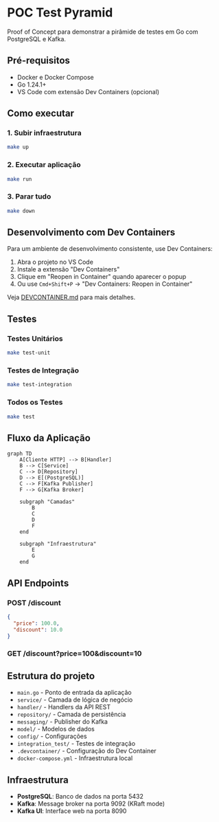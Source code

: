 # POC Test Pyramid

Proof of Concept para demonstrar a pirâmide de testes em Go com PostgreSQL e Kafka.

## Pré-requisitos

- Docker e Docker Compose
- Go 1.24.1+
- VS Code com extensão Dev Containers (opcional)

## Como executar

### 1. Subir infraestrutura
```bash
make up
```

### 2. Executar aplicação
```bash
make run
```

### 3. Parar tudo
```bash
make down
```

## Desenvolvimento com Dev Containers

Para um ambiente de desenvolvimento consistente, use Dev Containers:

1. Abra o projeto no VS Code
2. Instale a extensão "Dev Containers"
3. Clique em "Reopen in Container" quando aparecer o popup
4. Ou use `Cmd+Shift+P` → "Dev Containers: Reopen in Container"

Veja [DEVCONTAINER.md](DEVCONTAINER.md) para mais detalhes.

## Testes

### Testes Unitários
```bash
make test-unit
```

### Testes de Integração
```bash
make test-integration
```

### Todos os Testes
```bash
make test
```

## Fluxo da Aplicação

```mermaid
graph TD
    A[Cliente HTTP] --> B[Handler]
    B --> C[Service]
    C --> D[Repository]
    D --> E[(PostgreSQL)]
    C --> F[Kafka Publisher]
    F --> G[Kafka Broker]
    
    subgraph "Camadas"
        B
        C
        D
        F
    end
    
    subgraph "Infraestrutura"
        E
        G
    end
```

## API Endpoints

### POST /discount
```json
{
  "price": 100.0,
  "discount": 10.0
}
```

### GET /discount?price=100&discount=10

## Estrutura do projeto

- `main.go` - Ponto de entrada da aplicação
- `service/` - Camada de lógica de negócio
- `handler/` - Handlers da API REST
- `repository/` - Camada de persistência
- `messaging/` - Publisher do Kafka
- `model/` - Modelos de dados
- `config/` - Configurações
- `integration_test/` - Testes de integração
- `.devcontainer/` - Configuração do Dev Container
- `docker-compose.yml` - Infraestrutura local

## Infraestrutura

- **PostgreSQL**: Banco de dados na porta 5432
- **Kafka**: Message broker na porta 9092 (KRaft mode)
- **Kafka UI**: Interface web na porta 8090
